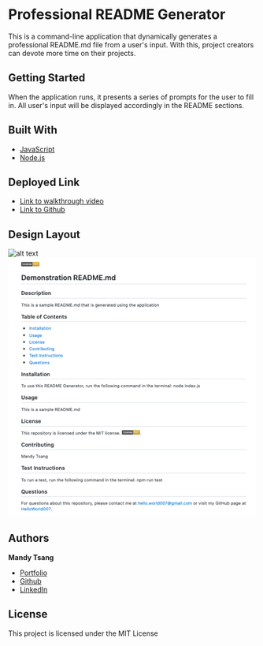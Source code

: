 # Professional README Generator

This is a command-line application that dynamically generates a professional README.md file from a user's input. With this, project creators can devote more time on their projects. 


## Getting Started

When the application runs, it presents a series of prompts for the user to fill in. All user's input will be displayed accordingly in the README sections. 

## Built With

* [JavaScript](https://developer.mozilla.org/en-US/docs/Web/JavaScript)
* [Node.js](https://nodejs.org/en/)


## Deployed Link

* [Link to walkthrough video](https://youtu.be/Vt4-6wHhNXA)
* [Link to Github](https://github.com/MANDYTSANG007/README-Generator)

## Design Layout

![alt text](./Develop/images/DemonstrationREADME.md.gif)
![alt text](./Develop/images/READMEscreenshot.png)


## Authors

**Mandy Tsang** 

- [Portfolio](https://mandytsang007.github.io/new-portfolio/)
- [Github](https://github.com/MANDYTSANG007)
- [LinkedIn](https://www.linkedin.com/in/man-tsang-64308b22a/)


## License

This project is licensed under the MIT License 

